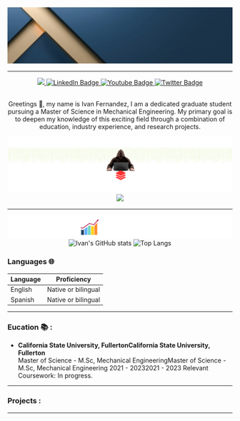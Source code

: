
<!--
**Cakecofee/Cakecofee** is a ✨ _special_ ✨ repository because its `README.md` (this file) appears on your GitHub profile.

Here are some ideas to get you started:

- 🔭 I’m currently working on ...
- 🌱 I’m currently learning ...
- 👯 I’m looking to collaborate on ...
- 🤔 I’m looking for help with ...
- 💬 Ask me about ...
- 📫 How to reach me: ...
- 😄 Pronouns: ...
- ⚡ Fun fact: ...
-->

<div align="center">
<img src="assets/Ivan fernandez.gif">

---

<!--Header: end-->

<!--Social Links Badges: start-->

<div id="badges">

<a href="https://github.com/mralpha786">
  <img src="https://img.shields.io/badge/GitHub-181717.svg?style=for-the-badge&logo=GitHub&logoColor=white">
</a>
<a href="https://www.linkedin.com/in/ivanfernandez760/">
    <img src="https://img.shields.io/badge/LinkedIn-blue?style=for-the-badge&logo=linkedin&logoColor=white" alt="LinkedIn Badge"/>
  </a>
 <a href="your-youtube-URL">
    <img src="https://img.shields.io/badge/YouTube-red?style=for-the-badge&logo=youtube&logoColor=white" alt="Youtube Badge"/>
  </a>
 <a href="your-twitter-URL">
    <img src="https://img.shields.io/badge/Twitter-blue?style=for-the-badge&logo=twitter&logoColor=white" alt="Twitter Badge"/>
  </a>
</div>
  <img src="https://komarev.com/ghpvc/?username=Ivan-Jesus-Fernandez&style=flat-square&color=blue" alt=""/>


<!--Social Links Badges: end-->

<!--About me: start-->
  
  <p>Greetings 👋, my name is Ivan Fernandez, I am a dedicated graduate student pursuing a Master of Science in Mechanical Engineering. My primary goal is to deepen my knowledge of this exciting field through a combination of education, industry experience, and research projects.<p>

<!--About me: end-->

<!--Tech stack: start-->

<img src="assets/tech_stack.png">

<img src="https://skillicons.dev/icons?i=py,cpp,matlab" />
  
  ---
<!--Tech stack: end-->

<!--Statistics: start-->

<img src="assets/stats.png">

  <img alt="Ivan's GitHub stats" width="406" src="https://github-readme-stats.vercel.app/api?username=Ivan-Jesus-Fernandez&custom_title=Github+Stats&bg_color=00000000&hide_border=true&show_icons=true&text_color=667799&title_color=388286&icon_color=388286">
  <img alt="Top Langs" width="350" src="https://github-readme-stats.vercel.app/api/top-langs/?username=Ivan-Jesus-Fernandez&layout=compact&hide_border=true&bg_color=00000000&text_color=667799&custom_title=Top+Languages&title_color=388286">

<!--Statistics: end-->

<!--More Details: start-->

</div>


### Languages 🌐

| Language      | Proficiency                                                               |
| ------------- | ------------------------------------------------------------------------- |
| English       | Native or bilingual                                                       |
| Spanish       | Native or bilingual                                                                    

---

### Eucation 📚 : 

<!-- CURRENT:START -->
<ul>



<li>  <strong>California State University, FullertonCalifornia State University, Fullerton </strong></li>
Master of Science - M.Sc, Mechanical EngineeringMaster of Science - M.Sc, Mechanical Engineering
2021 - 20232021 - 2023
Relevant Coursework: In progress.

</ul>

<!-- CURRENT:END -->


---
### Projects :

<!-- TOP-FIVE:START -->

<!-- TOP-FIVE:END -->

<!--More Details: end-->

<!--Footer: start-->
<div align="center">

---

</div>
